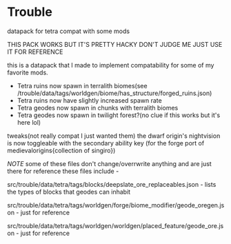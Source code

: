 # Trouble
datapack for tetra compat with some mods

THIS PACK WORKS BUT IT'S PRETTY HACKY DON'T JUDGE ME JUST USE IT FOR REFERENCE

this is a datapack that I made to implement compatability for some of my favorite mods.
 - Tetra ruins now spawn in terralith biomes(see /trouble/data/tags/worldgen/biome/has_structure/forged_ruins.json)
 - Tetra ruins now have slightly increased spawn rate
 - Tetra geodes now spawn in chunks with terralith biomes
 - Tetra geodes now spawn in twilight forest?(no clue if this works but it's here lol)

tweaks(not really compat I just wanted them)
the dwarf origin's nightvision is now toggleable with the secondary ability key
  (for the forge port of medievalorigins{collection of singiro})
  
  
_NOTE_ some of these files don't change/overrwrite anything and are just there for reference
these files include -

src/trouble/data/tetra/tags/blocks/deepslate_ore_replaceables.json - lists the types of blocks that geodes can inhabit

src/trouble/data/tetra/tags/worldgen/forge/biome_modifier/geode_oregen.json - just for reference

src/trouble/data/tetra/tags/worldgen/worldgen/placed_feature/geode_ore.json - just for reference
